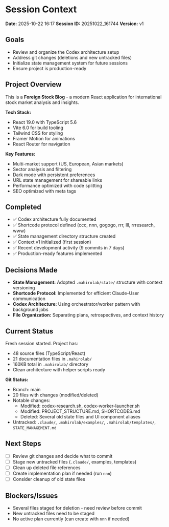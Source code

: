 # Session Context

**Date:** 2025-10-22 16:17
**Session ID:** 20251022_161744
**Version:** v1

## Goals
- Review and organize the Codex architecture setup
- Address git changes (deletions and new untracked files)
- Initialize state management system for future sessions
- Ensure project is production-ready

## Project Overview
This is a **Foreign Stock Blog** - a modern React application for international stock market analysis and insights.

**Tech Stack:**
- React 19.0 with TypeScript 5.6
- Vite 6.0 for build tooling
- Tailwind CSS for styling
- Framer Motion for animations
- React Router for navigation

**Key Features:**
- Multi-market support (US, European, Asian markets)
- Sector analysis and filtering
- Dark mode with persistent preferences
- URL state management for shareable links
- Performance optimized with code splitting
- SEO optimized with meta tags

## Completed
- ✅ Codex architecture fully documented
- ✅ Shortcode protocol defined (ccc, nnn, gogogo, rrr, lll, rrresearch, www)
- ✅ State management directory structure created
- ✅ Context v1 initialized (first session)
- ✅ Recent development activity (9 commits in 7 days)
- ✅ Production-ready features implemented

## Decisions Made
- **State Management:** Adopted `.mahirolab/state/` structure with context versioning
- **Shortcode Protocol:** Implemented for efficient Claude-User communication
- **Codex Architecture:** Using orchestrator/worker pattern with background jobs
- **File Organization:** Separating plans, retrospectives, and context history

## Current Status
Fresh session started. Project has:
- 48 source files (TypeScript/React)
- 21 documentation files in `.mahirolab/`
- 160KB total in `.mahirolab/` directory
- Clean architecture with helper scripts ready

**Git Status:**
- Branch: main
- 20 files with changes (modified/deleted)
- Notable changes:
  - Modified: codex-research.sh, codex-worker-launcher.sh
  - Modified: PROJECT_STRUCTURE.md, SHORTCODES.md
  - Deleted: Several old state files and UI component aliases
- Untracked: `.claude/`, `.mahirolab/examples/`, `.mahirolab/templates/`, `STATE_MANAGEMENT.md`

## Next Steps
- [ ] Review git changes and decide what to commit
- [ ] Stage new untracked files (`.claude/`, examples, templates)
- [ ] Clean up deleted file references
- [ ] Create implementation plan if needed (run `nnn`)
- [ ] Consider cleanup of old state files

## Blockers/Issues
- Several files staged for deletion - need review before commit
- New untracked files need to be staged
- No active plan currently (can create with `nnn` if needed)
